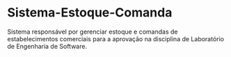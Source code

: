 # Sistema-Estoque-Comanda

Sistema responsável por gerenciar estoque e comandas de estabelecimentos comerciais para a aprovação na disciplina de Laboratório de Engenharia de Software.
